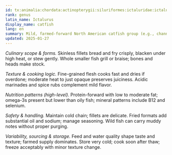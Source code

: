 ```yaml
---
id: tx:animalia:chordata:actinopterygii:siluriformes:ictaluridae:ictalurus
rank: genus
latin_name: Ictalurus
display_name: catfish
lang: en
summary: Mild, farmed-forward North American catfish group (e.g., channel catfish) sold as skinned fillets for frying, blackening, grilling, and stews; whole fish appear regionally.
updated: 2025-01-27
---
```


_Culinary scope & forms._ Skinless fillets bread and fry crisply, blacken under high heat, or stew gently. Whole smaller fish grill or braise; bones and heads make stock.

_Texture & cooking logic._ Fine-grained flesh cooks fast and dries if overdone; moderate heat to just opaque preserves juiciness. Acidic marinades and spice rubs complement mild flavor.

_Nutrition patterns (high-level)._ Protein-forward with low to moderate fat; omega-3s present but lower than oily fish; mineral patterns include B12 and selenium.

_Safety & handling._ Maintain cold chain; fillets are delicate. Fried formats add substantial oil and sodium; manage seasoning. Wild fish can carry muddy notes without proper purging.

_Variability, sourcing & storage._ Feed and water quality shape taste and texture; farmed supply dominates. Store very cold; cook soon after thaw; freeze acceptably with minor texture change.
